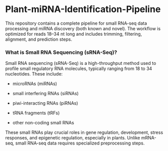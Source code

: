 # Plant-miRNA-Identification-Pipeline
This repository contains a complete pipeline for small RNA-seq data processing and miRNA discovery (both known and novel). The workflow is optimized for reads 18–34 nt long and includes trimming, filtering, alignment, and prediction steps.

### What is Small RNA Sequencing (sRNA-Seq)?
Small RNA sequencing (sRNA-Seq) is a high-throughput method used to profile small regulatory RNA molecules, typically ranging from 18 to 34 nucleotides. These include:

- microRNAs (miRNAs)

- small interfering RNAs (siRNAs)

- piwi-interacting RNAs (piRNAs)

- tRNA fragments (tRFs)

- other non-coding small RNAs

These small RNAs play crucial roles in gene regulation, development, stress responses, and epigenetic regulation, especially in plants. Unlike mRNA-seq, small RNA-seq data requires specialized preprocessing steps.



